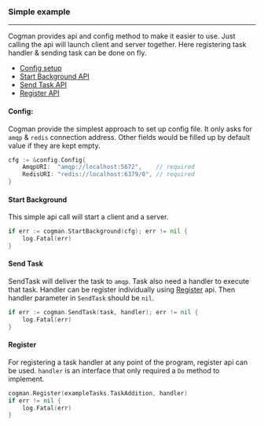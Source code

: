 ### Simple example
---

Cogman provides api and config method to make it easier to use. Just calling the api will launch client and server together. Here registering task handler & sending task can be done on fly.  

* [Config setup](#config)
* [Start Background API](#start-background)
* [Send Task API](#send-task)
* [Register API](#register)

#### Config:

Cogman provide the simplest approach to set up config file.
It only asks for `amqp` & `redis` connection address.
Other fields would be filled up by default value if they are kept empty.

```go
cfg := &config.Config{
	AmqpURI:  "amqp://localhost:5672",    // required
	RedisURI: "redis://localhost:6379/0", // required
}
```

#### Start Background
This simple api call will start a client and a server. 

```go
if err := cogman.StartBackground(cfg); err != nil {
    log.Fatal(err)
}
```

#### Send Task
SendTask will deliver the task to `amqp`.
Task also need a handler to execute that task.
Handler can be register individually using [Register](#register) api.
Then handler parameter in `SendTask` should be `nil`.

```go
if err := cogman.SendTask(task, handler); err != nil {
    log.Fatal(err)
}
```

#### Register
For registering a task handler at any point of the program, register api can be used. `handler` is an interface that only required a `Do` method to implement.

```go
cogman.Register(exampleTasks.TaskAddition, handler)
if err != nil {
    log.Fatal(err)
}
```